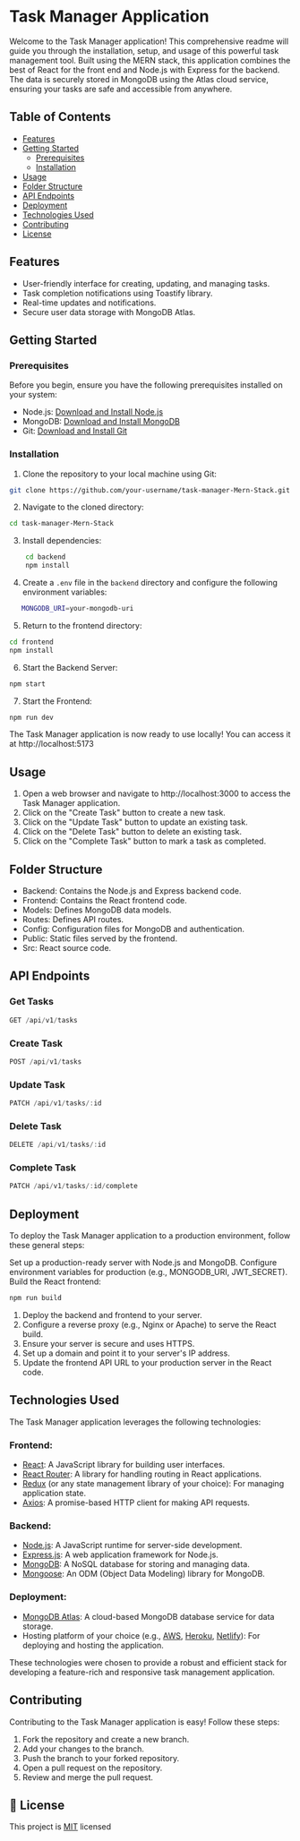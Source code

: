 # Task Manager Application

Welcome to the Task Manager application! This comprehensive readme will guide you through the installation, setup, and usage of this powerful task management tool. Built using the MERN stack, this application combines the best of React for the front end and Node.js with Express for the backend. The data is securely stored in MongoDB using the Atlas cloud service, ensuring your tasks are safe and accessible from anywhere.

## Table of Contents
- [Features](#features)
- [Getting Started](#getting-started)
  - [Prerequisites](#prerequisites)
  - [Installation](#installation)
- [Usage](#usage)
- [Folder Structure](#folder-structure)
- [API Endpoints](#api-endpoints)
- [Deployment](#deployment)
- [Technologies Used](#technologies-used)
- [Contributing](#contributing)
- [License](#license)

## Features
- User-friendly interface for creating, updating, and managing tasks.
- Task completion notifications using Toastify library.
- Real-time updates and notifications.
- Secure user data storage with MongoDB Atlas.

## Getting Started

### Prerequisites
Before you begin, ensure you have the following prerequisites installed on your system:

- Node.js: [Download and Install Node.js](https://nodejs.org/)
- MongoDB: [Download and Install MongoDB](https://www.mongodb.com/try/download/community)
- Git: [Download and Install Git](https://git-scm.com/)

### Installation

1. Clone the repository to your local machine using Git:

```bash
git clone https://github.com/your-username/task-manager-Mern-Stack.git
```

2. Navigate to the cloned directory:

```bash
cd task-manager-Mern-Stack
```
3. Install dependencies:

```bash
    cd backend
    npm install
```
4. Create a `.env` file in the `backend` directory and configure the following environment variables:

```bash
   MONGODB_URI=your-mongodb-uri
```

5. Return to the frontend directory:

```bash
cd frontend
npm install
```
6. Start the Backend Server:

```bash
npm start
```
7. Start the Frontend:

```bash
npm run dev
```

The Task Manager application is now ready to use locally! You can access it at http://localhost:5173 

## Usage

1. Open a web browser and navigate to http://localhost:3000 to access the Task Manager application.
2. Click on the "Create Task" button to create a new task.
3. Click on the "Update Task" button to update an existing task.
4. Click on the "Delete Task" button to delete an existing task.
5. Click on the "Complete Task" button to mark a task as completed.

## Folder Structure

- Backend: Contains the Node.js and Express backend code.
- Frontend: Contains the React frontend code.
- Models: Defines MongoDB data models.
- Routes: Defines API routes.
- Config: Configuration files for MongoDB and authentication.
- Public: Static files served by the frontend.
- Src: React source code.

## API Endpoints

### Get Tasks

```js
GET /api/v1/tasks
```

### Create Task

```js
POST /api/v1/tasks
```

### Update Task

```js
PATCH /api/v1/tasks/:id
```

### Delete Task

```js
DELETE /api/v1/tasks/:id
```

### Complete Task

```js
PATCH /api/v1/tasks/:id/complete
```

## Deployment

To deploy the Task Manager application to a production environment, follow these general steps:

Set up a production-ready server with Node.js and MongoDB.
Configure environment variables for production (e.g., MONGODB_URI, JWT_SECRET).
Build the React frontend:

```bash
npm run build
```

1. Deploy the backend and frontend to your server.
2. Configure a reverse proxy (e.g., Nginx or Apache) to serve the React build.
3. Ensure your server is secure and uses HTTPS.
4. Set up a domain and point it to your server's IP address.
5. Update the frontend API URL to your production server in the React code.

## Technologies Used
The Task Manager application leverages the following technologies:

### Frontend:
- [React](https://reactjs.org/): A JavaScript library for building user interfaces.
- [React Router](https://reactrouter.com/): A library for handling routing in React applications.
- [Redux](https://redux.js.org/) (or any state management library of your choice): For managing application state.
- [Axios](https://axios-http.com/): A promise-based HTTP client for making API requests.

### Backend:
- [Node.js](https://nodejs.org/): A JavaScript runtime for server-side development.
- [Express.js](https://expressjs.com/): A web application framework for Node.js.
- [MongoDB](https://www.mongodb.com/): A NoSQL database for storing and managing data.
- [Mongoose](https://mongoosejs.com/): An ODM (Object Data Modeling) library for MongoDB.


### Deployment:
- [MongoDB Atlas](https://www.mongodb.com/cloud/atlas): A cloud-based MongoDB database service for data storage.
- Hosting platform of your choice (e.g., [AWS](https://aws.amazon.com/), [Heroku](https://www.heroku.com/), [Netlify](https://www.netlify.com/)): For deploying and hosting the application.

These technologies were chosen to provide a robust and efficient stack for developing a feature-rich and responsive task management application.

## Contributing
Contributing to the Task Manager application is easy! Follow these steps:

1. Fork the repository and create a new branch.
2. Add your changes to the branch.
3. Push the branch to your forked repository.
4. Open a pull request on the repository.
5. Review and merge the pull request.



## 📝 License <a name="license"></a>

This project is [MIT](LICENSE.md) licensed


